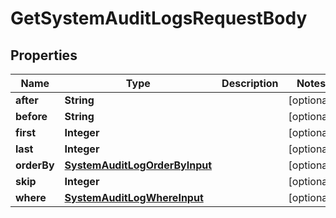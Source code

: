 

# GetSystemAuditLogsRequestBody


## Properties

Name | Type | Description | Notes
------------ | ------------- | ------------- | -------------
**after** | **String** |  |  [optional]
**before** | **String** |  |  [optional]
**first** | **Integer** |  |  [optional]
**last** | **Integer** |  |  [optional]
**orderBy** | [**SystemAuditLogOrderByInput**](SystemAuditLogOrderByInput.md) |  |  [optional]
**skip** | **Integer** |  |  [optional]
**where** | [**SystemAuditLogWhereInput**](SystemAuditLogWhereInput.md) |  |  [optional]



